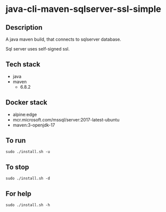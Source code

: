 # java-cli-maven-sqlserver-ssl-simple

## Description
A java maven build, that connects to sqlserver database.

Sql server uses self-signed ssl.

## Tech stack
- java
- maven
  - 6.8.2

## Docker stack
- alpine:edge
- mcr.microsoft.com/mssql/server:2017-latest-ubuntu
- maven:3-openjdk-17

## To run
`sudo ./install.sh -u`

## To stop
`sudo ./install.sh -d`

## For help
`sudo ./install.sh -h`
